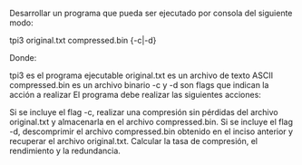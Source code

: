 Desarrollar un programa que pueda ser ejecutado por consola del siguiente modo:

tpi3 original.txt compressed.bin {-c|-d}

Donde:

tpi3 es el programa ejecutable
original.txt es un archivo de texto ASCII
compressed.bin es un archivo binario
-c y -d son flags que indican la acción a realizar
El programa debe realizar las siguientes acciones:

Si se incluye el flag -c, realizar una compresión sin pérdidas del archivo original.txt y almacenarla en el archivo compressed.bin.
Si se incluye el flag -d, descomprimir el archivo compressed.bin obtenido en el inciso anterior y recuperar el archivo original.txt.
Calcular la tasa de compresión, el rendimiento y la redundancia.

